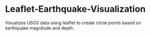 # Leaflet-Earthquake-Visualization

Visualizes USGS data using leaflet to create circle points based on earthquake magnitude and depth.

